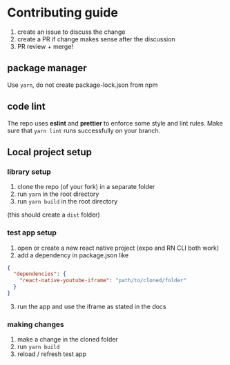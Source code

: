 # Contributing guide

1. create an issue to discuss the change
2. create a PR if change makes sense after the discussion
3. PR review + merge!

## package manager

Use `yarn`, do not create package-lock.json from npm

## code lint

The repo uses **eslint** and **prettier** to enforce some style and lint rules. Make sure that `yarn lint` runs successfully on your branch.

## Local project setup

### library setup

1. clone the repo (of your fork) in a separate folder
2. run `yarn` in the root directory
3. run `yarn build` in the root directory

(this should create a `dist` folder)

### test app setup

1. open or create a new react native project (expo and RN CLI both work)
2. add a dependency in package.json like

```json
{
  "dependencies": {
    "react-native-youtube-iframe": "path/to/cloned/folder"
  }
}
```

3. run the app and use the iframe as stated in the docs

### making changes

1. make a change in the cloned folder
2. run `yarn build`
3. reload / refresh test app
